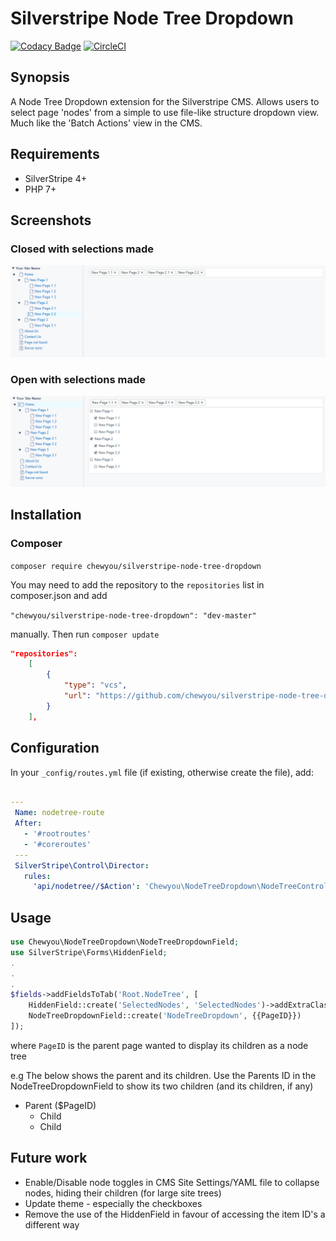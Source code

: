# Silverstripe Node Tree Dropdown

[![Codacy Badge](https://api.codacy.com/project/badge/Grade/2a0182f5bc454acb80afc65cd6ee0537)](https://app.codacy.com/app/benspickett/silverstripe-node-tree-dropdown?utm_source=github.com&utm_medium=referral&utm_content=chewyou/silverstripe-node-tree-dropdown&utm_campaign=Badge_Grade_Dashboard)
[![CircleCI](https://circleci.com/gh/chewyou/silverstripe-node-tree-dropdown.svg?style=shield)](https://circleci.com/gh/chewyou/silverstripe-node-tree-dropdown)

## Synopsis
A Node Tree Dropdown extension for the Silverstripe CMS. 
Allows users to select page 'nodes' from a simple to use file-like 
structure dropdown view. 
Much like the 'Batch Actions' view in the CMS.

## Requirements 
*  SilverStripe 4+
*  PHP 7+

## Screenshots
### Closed with selections made
![Closed with selections made](https://github.com/chewyou/silverstripe-node-tree-dropdown/blob/master/images/screenshots/closed-with-selections.PNG)
### Open with selections made
![Open with selections made](https://github.com/chewyou/silverstripe-node-tree-dropdown/blob/master/images/screenshots/open-with-selections.PNG)

## Installation
### Composer
`composer require chewyou/silverstripe-node-tree-dropdown`

You may need to add the repository to the `repositories` list in composer.json
and add 

`"chewyou/silverstripe-node-tree-dropdown": "dev-master"` 

manually. Then run `composer update`

```json
"repositories": 
    [
        {
            "type": "vcs",
            "url": "https://github.com/chewyou/silverstripe-node-tree-dropdown.git"
        }
    ],
```

## Configuration
In your `_config/routes.yml` file (if existing, otherwise create the file), add:
```yaml

---
 Name: nodetree-route
 After:
   - '#rootroutes'
   - '#coreroutes'
 ---
 SilverStripe\Control\Director:
   rules:
     'api/nodetree//$Action': 'Chewyou\NodeTreeDropdown\NodeTreeController'
```

## Usage
```php
use Chewyou\NodeTreeDropdown\NodeTreeDropdownField;
use SilverStripe\Forms\HiddenField;
.
.
.
$fields->addFieldsToTab('Root.NodeTree', [
    HiddenField::create('SelectedNodes', 'SelectedNodes')->addExtraClass('selected-nodes'),
    NodeTreeDropdownField::create('NodeTreeDropdown', {{PageID}})
]);
```
where `PageID` is the parent page wanted to display its children as a node tree

e.g The below shows the parent and its children. Use the Parents ID in the 
NodeTreeDropdownField to show its two children (and its children, if any)

* Parent ($PageID)
    * Child
    * Child

## Future work
* Enable/Disable node toggles in CMS Site Settings/YAML file to collapse nodes, hiding their children (for large site trees)
* Update theme - especially the checkboxes
* Remove the use of the HiddenField in favour of accessing the item ID's a different way